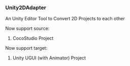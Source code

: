 ### Unity2DAdapter

An Unity Editor Tool to Convert 2D Projects to each other

Now support source:

1. CocoStudio Project

Now support target:

1. Unity UGUI (with Animator) Project
